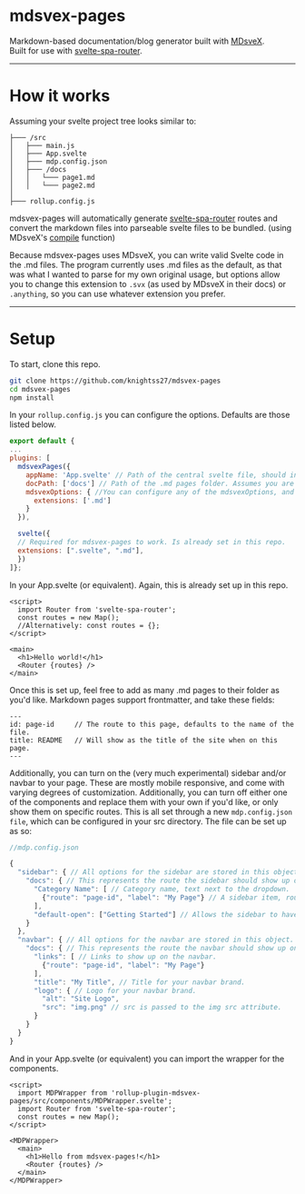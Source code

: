 # mdsvex-pages

Markdown-based documentation/blog generator built with [MDsveX](https://mdsvex.com/).
<br>
Built for use with [svelte-spa-router](https://github.com/ItalyPaleAle/svelte-spa-router).
<br>

---
# How it works

Assuming your svelte project tree looks similar to:

```
├─── /src
│   ├─── main.js
│   ├─── App.svelte
│   ├─── mdp.config.json
│   ├─── /docs
│   │   └─── page1.md
│   │   └─── page2.md
│   
├─── rollup.config.js
```

mdsvex-pages will automatically generate [svelte-spa-router](https://github.com/ItalyPaleAle/svelte-spa-router) routes and convert the markdown files into parseable svelte files to be bundled. (using MDsveX's [compile](https://mdsvex.com/docs#use-it) function)

Because mdsvex-pages uses MDsveX, you can write valid Svelte code in the .md files. The program currently uses .md files as the default, as that was what I wanted to parse for my own original usage, but options allow you to change this extension to `.svx` (as used by MDsveX in their docs) or `.anything`, so you can use whatever extension you prefer. 

---
# Setup

To start, clone this repo.

```bash
git clone https://github.com/knightss27/mdsvex-pages
cd mdsvex-pages
npm install
```  

In your `rollup.config.js` you can configure the options. Defaults are those listed below.

```js
export default {
...
plugins: [
  mdsvexPages({
    appName: 'App.svelte' // Path of the central svelte file, should include your Router component. Assumes you are in /src.
    docPath: ['docs'] // Path of the .md pages folder. Assumes you are in /src and can take multiple routes.
    mdsvexOptions: { //You can configure any of the mdsvexOptions, and they will be passed to mdsvex.
      extensions: ['.md'] 
    }
  }),

  svelte({
  // Required for mdsvex-pages to work. Is already set in this repo. 
  extensions: [".svelte", ".md"],
  })
]};
```

In your App.svelte (or equivalent). Again, this is already set up in this repo.

```svelte
<script>
  import Router from 'svelte-spa-router';
  const routes = new Map();
  //Alternatively: const routes = {};
</script>

<main>
  <h1>Hello world!</h1>
  <Router {routes} />
</main>
```

Once this is set up, feel free to add as many .md pages to their folder as you'd like.
Markdown pages support frontmatter, and take these fields:

```
---
id: page-id     // The route to this page, defaults to the name of the file.
title: README   // Will show as the title of the site when on this page.
---
```

Additionally, you can turn on the (very much experimental) sidebar and/or navbar to your page. These are mostly mobile responsive, and come with varying degrees of customization. Additionally, you can turn off either one of the components and replace them with your own if you'd like, or only show them on specific routes. This is all set through a new `mdp.config.json file`, which can be configured in your src directory. The file can be set up as so:

```js
//mdp.config.json

{
  "sidebar": { // All options for the sidebar are stored in this object.
    "docs": { // This represents the route the sidebar should show up on.
      "Category Name": [ // Category name, text next to the dropdown.
        {"route": "page-id", "label": "My Page"} // A sidebar item, route for page id relative to the sidebar route.
      ],
      "default-open": ["Getting Started"] // Allows the sidebar to have these categories open by default, must use the same string as you did for the category.
    }
  },
  "navbar": { // All options for the navbar are stored in this object.
    "docs": { // This represents the route the navbar should show up on.
      "links": [ // Links to show up on the navbar.
        {"route": "page-id", "label": "My Page"}
      ],
      "title": "My Title", // Title for your navbar brand.
      "logo": { // Logo for your navbar brand.
        "alt": "Site Logo",
        "src": "img.png" // src is passed to the img src attribute.
      }
    }
  }
}
```

And in your App.svelte (or equivalent) you can import the wrapper for the components.

```svelte
<script>
  import MDPWrapper from 'rollup-plugin-mdsvex-pages/src/components/MDPWrapper.svelte';
  import Router from 'svelte-spa-router';
  const routes = new Map();
</script>

<MDPWrapper>
  <main>
    <h1>Hello from mdsvex-pages!</h1>
    <Router {routes} />
  </main>
</MDPWrapper>
```
